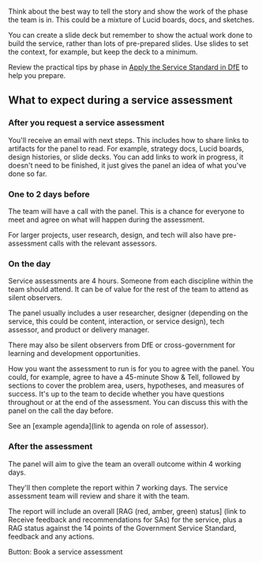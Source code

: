 
Think about the best way to tell the story and show the work of the phase the team is in. This could be a mixture of Lucid boards, docs, and sketches.

<div class="govuk-inset-text">
You can create a slide deck but remember to show the actual work done to build the service, rather than lots of pre-prepared slides. Use slides to set the context, for example, but keep the deck to a minimum.
</div>


Review the practical tips by phase in [Apply the Service Standard in DfE](/apply-the-service-standard.education.gov.uk/) to help you prepare.

## What to expect during a service assessment

### After you request a service assessment

You'll receive an email with next steps. This includes how to share links to artifacts for the panel to read. For example, strategy docs, Lucid boards, design histories, or slide decks.
You can add links to work in progress, it doesn't need to be finished, it just gives the panel an idea of what you've done so far.

### One to 2 days before

The team will have a call with the panel. This is a chance for everyone to meet and agree on what will happen during the assessment.

For larger projects, user research, design, and tech will also have pre-assessment calls with the relevant assessors.

### On the day

Service assessments are 4 hours. Someone from each discipline within the team should attend. It can be of value for the rest of the team to attend as silent observers.

The panel usually includes a user researcher, designer (depending on the service, this could be content, interaction, or service design), tech assessor, and product or delivery manager.

There may also be silent observers from DfE or cross-government for learning and development opportunities.

How you want the assessment to run is for you to agree with the panel. You could, for example, agree to have a 45-minute Show & Tell, followed by sections to cover the problem area, users, hypotheses, and measures of success.
It's up to the team to decide whether you have questions throughout or at the end of the assessment. You can discuss this with the panel on the call the day before.

See an [example agenda](link to agenda on role of assessor).

### After the assessment

The panel will aim to give the team an overall outcome within 4 working days.

They'll then complete the report within 7 working days. The service assessment team will review and share it with the team.

The report will include an overall [RAG (red, amber, green) status] (link to Receive feedback and recommendations for SAs) for the service, plus a RAG status against the 14 points of the Government Service Standard, feedback and any actions.

Button: Book a service assessment